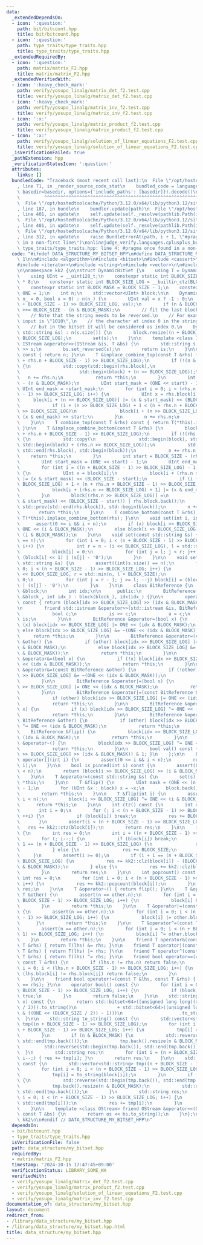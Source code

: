 ```yaml
---
data:
  _extendedDependsOn:
  - icon: ':question:'
    path: bit/bitcount.hpp
    title: bit/bitcount.hpp
  - icon: ':question:'
    path: type_traits/type_traits.hpp
    title: type_traits/type_traits.hpp
  _extendedRequiredBy:
  - icon: ':question:'
    path: matrix/matrix_F2.hpp
    title: matrix/matrix_F2.hpp
  _extendedVerifiedWith:
  - icon: ':heavy_check_mark:'
    path: verify/yosupo_linalg/matrix_det_f2.test.cpp
    title: verify/yosupo_linalg/matrix_det_f2.test.cpp
  - icon: ':heavy_check_mark:'
    path: verify/yosupo_linalg/matrix_inv_f2.test.cpp
    title: verify/yosupo_linalg/matrix_inv_f2.test.cpp
  - icon: ':x:'
    path: verify/yosupo_linalg/matrix_product_f2.test.cpp
    title: verify/yosupo_linalg/matrix_product_f2.test.cpp
  - icon: ':x:'
    path: verify/yosupo_linalg/solution_of_linear_equations_F2.test.cpp
    title: verify/yosupo_linalg/solution_of_linear_equations_F2.test.cpp
  _isVerificationFailed: true
  _pathExtension: hpp
  _verificationStatusIcon: ':question:'
  attributes:
    links: []
  bundledCode: "Traceback (most recent call last):\n  File \"/opt/hostedtoolcache/Python/3.12.0/x64/lib/python3.12/site-packages/onlinejudge_verify/documentation/build.py\"\
    , line 71, in _render_source_code_stat\n    bundled_code = language.bundle(stat.path,\
    \ basedir=basedir, options={'include_paths': [basedir]}).decode()\n          \
    \         ^^^^^^^^^^^^^^^^^^^^^^^^^^^^^^^^^^^^^^^^^^^^^^^^^^^^^^^^^^^^^^^^^^^^^^^^^^^^^^^^^\n\
    \  File \"/opt/hostedtoolcache/Python/3.12.0/x64/lib/python3.12/site-packages/onlinejudge_verify/languages/cplusplus.py\"\
    , line 187, in bundle\n    bundler.update(path)\n  File \"/opt/hostedtoolcache/Python/3.12.0/x64/lib/python3.12/site-packages/onlinejudge_verify/languages/cplusplus_bundle.py\"\
    , line 401, in update\n    self.update(self._resolve(pathlib.Path(included), included_from=path))\n\
    \  File \"/opt/hostedtoolcache/Python/3.12.0/x64/lib/python3.12/site-packages/onlinejudge_verify/languages/cplusplus_bundle.py\"\
    , line 401, in update\n    self.update(self._resolve(pathlib.Path(included), included_from=path))\n\
    \  File \"/opt/hostedtoolcache/Python/3.12.0/x64/lib/python3.12/site-packages/onlinejudge_verify/languages/cplusplus_bundle.py\"\
    , line 312, in update\n    raise BundleErrorAt(path, i + 1, \"#pragma once found\
    \ in a non-first line\")\nonlinejudge_verify.languages.cplusplus_bundle.BundleErrorAt:\
    \ type_traits/type_traits.hpp: line 4: #pragma once found in a non-first line\n"
  code: "#ifndef DATA_STRUCTURE_MY_BITSET_HPP\n#define DATA_STRUCTURE_MY_BITSET_HPP\
    \ 1\n\n#include <algorithm>\n#include <bitset>\n#include <cassert>\n#include <iostream>\n\
    #include <iterator>\n#include <string>\n#include <vector>\n\n#include \"../bit/bitcount.hpp\"\
    \n\nnamespace kk2 {\n\nstruct DynamicBitSet {\n    using T = DynamicBitSet;\n\
    \    using UInt = __uint128_t;\n    constexpr static int BLOCK_SIZE = sizeof(UInt)\
    \ * 8;\n    constexpr static int BLOCK_SIZE_LOG = __builtin_ctz(BLOCK_SIZE);\n\
    \    constexpr static int BLOCK_MASK = BLOCK_SIZE - 1;\n    constexpr static UInt\
    \ ONE = 1;\n    int n;\n    std::vector<UInt> block;\n\n    DynamicBitSet(int\
    \ n_ = 0, bool x = 0) : n(n_) {\n        UInt val = x ? -1 : 0;\n        block.assign((n\
    \ + BLOCK_SIZE - 1) >> BLOCK_SIZE_LOG, val);\n        if (n & BLOCK_MASK) block.back()\
    \ >>= BLOCK_SIZE - (n & BLOCK_MASK);\n        // fit the last block\n    }\n\n\
    \    // Note that the string needs to be reversed.\n    // For example, if the\
    \ input is \"1010\",\n    // the character at index 0 in the string is '1',\n\
    \    // but in the bitset it will be considered as index 0.\n    DynamicBitSet(const\
    \ std::string &s) : n(s.size()) {\n        block.resize((n + BLOCK_SIZE - 1) >>\
    \ BLOCK_SIZE_LOG);\n        set(s);\n    }\n\n    template <class IStream> friend\
    \ IStream &operator>>(IStream &is, T &bs) {\n        std::string s;\n        is\
    \ >> s;\n        bs.set_reversed(s);\n        return is;\n    }\n\n    int size()\
    \ const { return n; }\n\n    T &inplace_combine_top(const T &rhs) {\n        block.resize((n\
    \ + rhs.n + BLOCK_SIZE - 1) >> BLOCK_SIZE_LOG);\n        if (!(n & BLOCK_MASK))\
    \ {\n            std::copy(std::begin(rhs.block),\n                      std::end(rhs.block),\n\
    \                      std::begin(block) + (n >> BLOCK_SIZE_LOG));\n         \
    \   n += rhs.n;\n            return *this;\n        }\n        int start = BLOCK_SIZE\
    \ - (n & BLOCK_MASK);\n        UInt start_mask = (ONE << start) - 1;\n       \
    \ UInt end_mask = ~start_mask;\n        for (int i = 0; i < (rhs.n + BLOCK_SIZE\
    \ - 1) >> BLOCK_SIZE_LOG; i++) {\n            UInt x = rhs.block[i];\n       \
    \     block[i + (n >> BLOCK_SIZE_LOG)] |= (x & start_mask) << (BLOCK_SIZE - start);\n\
    \            if (i + (n >> BLOCK_SIZE_LOG) + 1 < (n + rhs.n + BLOCK_SIZE - 1)\
    \ >> BLOCK_SIZE_LOG)\n                block[i + (n >> BLOCK_SIZE_LOG) + 1] |=\
    \ (x & end_mask) >> start;\n        }\n        n += rhs.n;\n        return *this;\n\
    \    }\n\n    T combine_top(const T &rhs) const { return T(*this).inplace_combine_top(rhs);\
    \ }\n\n    T &inplace_combine_bottom(const T &rhs) {\n        block.resize((n\
    \ + rhs.n + BLOCK_SIZE - 1) >> BLOCK_SIZE_LOG);\n        if (!(rhs.n & BLOCK_MASK))\
    \ {\n            std::copy(\n                std::begin(block), std::end(block),\
    \ std::begin(block) + (rhs.n >> BLOCK_SIZE_LOG));\n            std::copy(std::begin(rhs.block),\
    \ std::end(rhs.block), std::begin(block));\n            n += rhs.n;\n        \
    \    return *this;\n        }\n        int start = BLOCK_SIZE - (rhs.n & BLOCK_MASK);\n\
    \        UInt start_mask = (ONE << start) - 1;\n        UInt end_mask = ~start_mask;\n\
    \        for (int i = ((n + BLOCK_SIZE - 1) >> BLOCK_SIZE_LOG) - 1; i >= 0; --i)\
    \ {\n            UInt x = block[i];\n            block[i + (rhs.n >> BLOCK_SIZE_LOG)]\
    \ |= (x & start_mask) << (BLOCK_SIZE - start);\n            if (i + (rhs.n >>\
    \ BLOCK_SIZE_LOG) + 1 < (n + rhs.n + BLOCK_SIZE - 1) >> BLOCK_SIZE_LOG)\n    \
    \            block[i + (rhs.n >> BLOCK_SIZE_LOG) + 1] |= (x & end_mask) >> start;\n\
    \        }\n        block[(rhs.n >> BLOCK_SIZE_LOG)] =\n            ((block[0]\
    \ & start_mask) << (BLOCK_SIZE - start)) | rhs.block.back();\n        std::copy(std::begin(rhs.block),\
    \ std::prev(std::end(rhs.block)), std::begin(block));\n        n += rhs.n;\n \
    \       return *this;\n    }\n\n    T combine_bottom(const T &rhs) const { return\
    \ T(*this).inplace_combine_bottom(rhs); }\n\n    void set(int i, int x) {\n  \
    \      assert(0 <= i && i < n);\n        if (x) block[i >> BLOCK_SIZE_LOG] |=\
    \ ONE << (i & BLOCK_MASK);\n        else block[i >> BLOCK_SIZE_LOG] &= ~(ONE <<\
    \ (i & BLOCK_MASK));\n    }\n\n    void set(const std::string &s) {\n        assert((int)s.size()\
    \ == n);\n        for (int i = 0; i < (n + BLOCK_SIZE - 1) >> BLOCK_SIZE_LOG;\
    \ i++) {\n            int r = n - (i << BLOCK_SIZE_LOG), l = std::max(0, r - BLOCK_SIZE);\n\
    \            block[i] = 0;\n            for (int j = l; j < r; j++) block[i] =\
    \ (block[i] << 1) | (s[j] - '0');\n        }\n    }\n\n    void set_reversed(const\
    \ std::string &s) {\n        assert((int)s.size() == n);\n        for (int i =\
    \ 0; i < (n + BLOCK_SIZE - 1) >> BLOCK_SIZE_LOG; i++) {\n            int l = i\
    \ << BLOCK_SIZE_LOG, r = std::min(n, l + BLOCK_SIZE);\n            block[i] =\
    \ 0;\n            for (int j = r - 1; j >= l; --j) block[i] = (block[i] << 1)\
    \ | (s[j] - '0');\n        }\n    }\n\n    class BitReference {\n        std::vector<UInt>\
    \ &block;\n        int idx;\n\n      public:\n        BitReference(std::vector<UInt>\
    \ &block_, int idx_) : block(block_), idx(idx_) {}\n\n        operator bool()\
    \ const { return (block[idx >> BLOCK_SIZE_LOG] >> (idx & BLOCK_MASK)) & 1; }\n\
    \n        friend std::istream &operator>>(std::istream &is, BitReference a) {\n\
    \            bool c;\n            is >> c;\n            a = c;\n            return\
    \ is;\n        }\n\n        BitReference &operator=(bool x) {\n            if\
    \ (x) block[idx >> BLOCK_SIZE_LOG] |= ONE << (idx & BLOCK_MASK);\n           \
    \ else block[idx >> BLOCK_SIZE_LOG] &= ~(ONE << (idx & BLOCK_MASK));\n       \
    \     return *this;\n        }\n\n        BitReference &operator=(const BitReference\
    \ &other) {\n            if (other) block[idx >> BLOCK_SIZE_LOG] |= ONE << (idx\
    \ & BLOCK_MASK);\n            else block[idx >> BLOCK_SIZE_LOG] &= ~(ONE << (idx\
    \ & BLOCK_MASK));\n            return *this;\n        }\n\n        BitReference\
    \ &operator&=(bool x) {\n            if (!x) block[idx >> BLOCK_SIZE_LOG] &= ~(ONE\
    \ << (idx & BLOCK_MASK));\n            return *this;\n        }\n\n        BitReference\
    \ &operator&=(const BitReference &other) {\n            if (!other) block[idx\
    \ >> BLOCK_SIZE_LOG] &= ~(ONE << (idx & BLOCK_MASK));\n            return *this;\n\
    \        }\n\n        BitReference &operator|=(bool x) {\n            if (x) block[idx\
    \ >> BLOCK_SIZE_LOG] |= ONE << (idx & BLOCK_MASK);\n            return *this;\n\
    \        }\n\n        BitReference &operator|=(const BitReference &other) {\n\
    \            if (other) block[idx >> BLOCK_SIZE_LOG] |= ONE << (idx & BLOCK_MASK);\n\
    \            return *this;\n        }\n\n        BitReference &operator^=(bool\
    \ x) {\n            if (x) block[idx >> BLOCK_SIZE_LOG] ^= ONE << (idx & BLOCK_MASK);\n\
    \            return *this;\n        }\n\n        BitReference &operator^=(const\
    \ BitReference &other) {\n            if (other) block[idx >> BLOCK_SIZE_LOG]\
    \ ^= ONE << (idx & BLOCK_MASK);\n            return *this;\n        }\n\n    \
    \    BitReference &flip() {\n            block[idx >> BLOCK_SIZE_LOG] ^= ONE <<\
    \ (idx & BLOCK_MASK);\n            return *this;\n        }\n\n        BitReference\
    \ &operator~() {\n            block[idx >> BLOCK_SIZE_LOG] ^= ONE << (idx & BLOCK_MASK);\n\
    \            return *this;\n        }\n\n        bool val() const { return (block[idx\
    \ >> BLOCK_SIZE_LOG] >> (idx & BLOCK_MASK)) & 1; }\n    };\n\n    BitReference\
    \ operator[](int i) {\n        assert(0 <= i && i < n);\n        return BitReference(block,\
    \ i);\n    }\n\n    bool is_pinned(int i) const {\n        assert(0 <= i && i\
    \ < n);\n        return (block[i >> BLOCK_SIZE_LOG] >> (i & BLOCK_MASK)) & 1;\n\
    \    }\n\n    T &operator=(const std::string &s) {\n        set(s);\n        return\
    \ *this;\n    }\n\n    T &flip() {\n        UInt mask = (ONE << (n & BLOCK_MASK))\
    \ - 1;\n        for (UInt &x : block) x = ~x;\n        block.back() &= mask;\n\
    \        return *this;\n    }\n\n    T &flip(int i) {\n        assert(0 <= i &&\
    \ i < n);\n        block[i >> BLOCK_SIZE_LOG] ^= ONE << (i & BLOCK_MASK);\n  \
    \      return *this;\n    }\n\n    int ctz() const {\n        int res = 0;\n \
    \       int i = 0;\n        for (; i < (n + BLOCK_SIZE - 1) >> BLOCK_SIZE_LOG;\
    \ ++i) {\n            if (block[i]) break;\n            res += BLOCK_SIZE;\n \
    \       }\n        assert(i < (n + BLOCK_SIZE - 1) >> BLOCK_SIZE_LOG);\n     \
    \   res += kk2::ctz(block[i]);\n        return res;\n    }\n\n    int clz() const\
    \ {\n        int res = 0;\n        int i = ((n + BLOCK_SIZE - 1) >> BLOCK_SIZE_LOG);\n\
    \        for (; i--;) {\n            if (block[i]) break;\n            if (i +\
    \ 1 == (n + BLOCK_SIZE - 1) >> BLOCK_SIZE_LOG) {\n                res += n & BLOCK_MASK;\n\
    \            } else {\n                res += BLOCK_SIZE;\n            }\n   \
    \     }\n        assert(i >= 0);\n        if (i + 1 == (n + BLOCK_SIZE - 1) >>\
    \ BLOCK_SIZE_LOG) {\n            res += kk2::clz(block[i]) - (BLOCK_SIZE - (n\
    \ & BLOCK_MASK));\n        } else {\n            res += kk2::clz(block[i]);\n\
    \        }\n        return res;\n    }\n\n    int popcount() const {\n       \
    \ int res = 0;\n        for (int i = 0; i < (n + BLOCK_SIZE - 1) >> BLOCK_SIZE_LOG;\
    \ i++) {\n            res += kk2::popcount(block[i]);\n        }\n        return\
    \ res;\n    }\n\n    T &operator~() { return flip(); }\n\n    T &operator&=(const\
    \ T &other) {\n        assert(n == other.n);\n        for (int i = 0; i < (n +\
    \ BLOCK_SIZE - 1) >> BLOCK_SIZE_LOG; i++) {\n            block[i] &= other.block[i];\n\
    \        }\n        return *this;\n    }\n\n    T &operator|=(const T &other)\
    \ {\n        assert(n == other.n);\n        for (int i = 0; i < (n + BLOCK_SIZE\
    \ - 1) >> BLOCK_SIZE_LOG; i++) {\n            block[i] |= other.block[i];\n  \
    \      }\n        return *this;\n    }\n\n    T &operator^=(const T &other) {\n\
    \        assert(n == other.n);\n        for (int i = 0; i < (n + BLOCK_SIZE -\
    \ 1) >> BLOCK_SIZE_LOG; i++) {\n            block[i] ^= other.block[i];\n    \
    \    }\n        return *this;\n    }\n\n    friend T operator&(const T &lhs, const\
    \ T &rhs) { return T(lhs) &= rhs; }\n\n    friend T operator|(const T &lhs, const\
    \ T &rhs) { return T(lhs) |= rhs; }\n\n    friend T operator^(const T &lhs, const\
    \ T &rhs) { return T(lhs) ^= rhs; }\n\n    friend bool operator==(const T &lhs,\
    \ const T &rhs) {\n        if (lhs.n != rhs.n) return false;\n        for (int\
    \ i = 0; i < (lhs.n + BLOCK_SIZE - 1) >> BLOCK_SIZE_LOG; i++) {\n            if\
    \ (lhs.block[i] != rhs.block[i]) return false;\n        }\n        return true;\n\
    \    }\n\n    friend bool operator!=(const T &lhs, const T &rhs) { return !(lhs\
    \ == rhs); }\n\n    operator bool() const {\n        for (int i = 0; i < (n +\
    \ BLOCK_SIZE - 1) >> BLOCK_SIZE_LOG; i++) {\n            if (block[i]) return\
    \ true;\n        }\n        return false;\n    }\n\n    std::string to_string(UInt\
    \ x) const {\n        return std::bitset<64>((unsigned long long)(x >> (BLOCK_SIZE\
    \ / 2))).to_string()\n               + std::bitset<64>((unsigned long long)(x\
    \ & ((ONE << (BLOCK_SIZE / 2)) - 1)))\n                     .to_string();\n  \
    \  }\n\n    std::string to_string() const {\n        std::vector<std::string>\
    \ tmp((n + BLOCK_SIZE - 1) >> BLOCK_SIZE_LOG);\n        for (int i = 0; i < (n\
    \ + BLOCK_SIZE - 1) >> BLOCK_SIZE_LOG; i++) {\n            tmp[i] = to_string(block[i]);\n\
    \        }\n        if (n & BLOCK_MASK) {\n            std::reverse(std::begin(tmp.back()),\
    \ std::end(tmp.back()));\n            tmp.back().resize(n & BLOCK_MASK);\n   \
    \         std::reverse(std::begin(tmp.back()), std::end(tmp.back()));\n      \
    \  }\n        std::string res;\n        for (int i = (n + BLOCK_SIZE - 1) >> BLOCK_SIZE_LOG;\
    \ i--;) { res += tmp[i]; }\n        return res;\n    }\n\n    std::string to_reversed_string()\
    \ const {\n        std::vector<std::string> tmp((n + BLOCK_SIZE - 1) >> BLOCK_SIZE_LOG);\n\
    \        for (int i = 0; i < (n + BLOCK_SIZE - 1) >> BLOCK_SIZE_LOG; i++) {\n\
    \            tmp[i] = to_string(block[i]);\n        }\n        if (n & BLOCK_MASK)\
    \ {\n            std::reverse(std::begin(tmp.back()), std::end(tmp.back()));\n\
    \            tmp.back().resize(n & BLOCK_MASK);\n            std::reverse(std::begin(tmp.back()),\
    \ std::end(tmp.back()));\n        }\n        std::string res;\n        for (int\
    \ i = 0; i < (n + BLOCK_SIZE - 1) >> BLOCK_SIZE_LOG; i++) {\n            std::reverse(std::begin(tmp[i]),\
    \ std::end(tmp[i]));\n            res += tmp[i];\n        }\n        return res;\n\
    \    }\n\n    template <class OStream> friend OStream &operator<<(OStream &os,\
    \ const T &bs) {\n        return os << bs.to_string();\n    }\n};\n\n} // namespace\
    \ kk2\n\n#endif // DATA_STRUCTURE_MY_BITSET_HPP\n"
  dependsOn:
  - bit/bitcount.hpp
  - type_traits/type_traits.hpp
  isVerificationFile: false
  path: data_structure/my_bitset.hpp
  requiredBy:
  - matrix/matrix_F2.hpp
  timestamp: '2024-10-15 17:47:45+09:00'
  verificationStatus: LIBRARY_SOME_WA
  verifiedWith:
  - verify/yosupo_linalg/matrix_det_f2.test.cpp
  - verify/yosupo_linalg/matrix_product_f2.test.cpp
  - verify/yosupo_linalg/solution_of_linear_equations_F2.test.cpp
  - verify/yosupo_linalg/matrix_inv_f2.test.cpp
documentation_of: data_structure/my_bitset.hpp
layout: document
redirect_from:
- /library/data_structure/my_bitset.hpp
- /library/data_structure/my_bitset.hpp.html
title: data_structure/my_bitset.hpp
---
```

